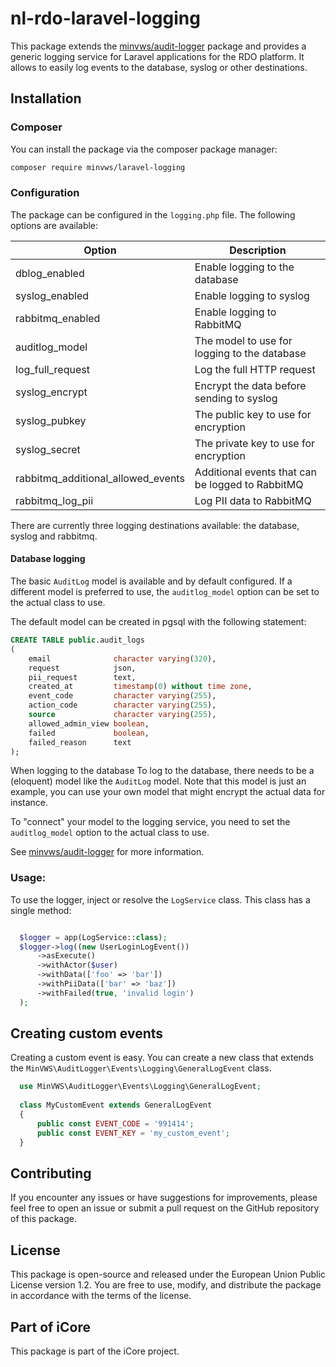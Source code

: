 # nl-rdo-laravel-logging

This package extends the [minvws/audit-logger](https://github.com/minvws/nl-rdo-php-audit-logger) package and provides a generic logging service for Laravel applications for
the RDO platform. It allows to easily log events to the database, syslog or other destinations.

## Installation

### Composer

You can install the package via the composer package manager:

```bash
composer require minvws/laravel-logging
```

### Configuration

The package can be configured in the `logging.php` file. The following options are available:

| Option                             | Description                                      |
|------------------------------------|--------------------------------------------------|
| dblog_enabled                      | Enable logging to the database                   |
| syslog_enabled                     | Enable logging to syslog                         |
| rabbitmq_enabled                   | Enable logging to RabbitMQ                       |
| auditlog_model                     | The model to use for logging to the database     |
| log_full_request                   | Log the full HTTP request                        |
| syslog_encrypt                     | Encrypt the data before sending to syslog        |
| syslog_pubkey                      | The public key to use for encryption             |
| syslog_secret                      | The private key to use for encryption            |
| rabbitmq_additional_allowed_events | Additional events that can be logged to RabbitMQ |
| rabbitmq_log_pii                   | Log PII data to RabbitMQ                         |

There are currently three logging destinations available: the database, syslog and rabbitmq.

#### Database logging

The basic `AuditLog` model is available and by default configured. If a different model is
preferred to use, the `auditlog_model` option can be set to the actual class to use.

The default model can be created in pgsql with the following statement:

```sql
CREATE TABLE public.audit_logs
(
    email              character varying(320),
    request            json,
    pii_request        text,
    created_at         timestamp(0) without time zone,
    event_code         character varying(255),
    action_code        character varying(255),
    source             character varying(255),
    allowed_admin_view boolean,
    failed             boolean,
    failed_reason      text
);
```

When logging to the database
To log to the database, there needs to be a (eloquent) model like the `AuditLog` model.
Note that this model is just an example, you can use your own model that might encrypt the
actual data for instance.

To "connect" your model to the logging service, you need to set the `auditlog_model` option
to the actual class to use.

See [minvws/audit-logger](https://github.com/minvws/nl-rdo-php-audit-logger) for more information.

### Usage:

To use the logger, inject or resolve the `LogService` class. This class has a single method:

```php

  $logger = app(LogService::class);
  $logger->log((new UserLoginLogEvent())
      ->asExecute()
      ->withActor($user)
      ->withData(['foo' => 'bar'])
      ->withPiiData(['bar' => 'baz'])
      ->withFailed(true, 'invalid login')
  );

```

## Creating custom events

Creating a custom event is easy. You can create a new class that extends the `MinVWS\AuditLogger\Events\Logging\GeneralLogEvent` class. 

```php
  use MinVWS\AuditLogger\Events\Logging\GeneralLogEvent;
  
  class MyCustomEvent extends GeneralLogEvent
  {
      public const EVENT_CODE = '991414';
      public const EVENT_KEY = 'my_custom_event';
  }

```

## Contributing
If you encounter any issues or have suggestions for improvements, please feel free to open an issue or submit a pull request on the GitHub repository of this package.

## License
This package is open-source and released under the European Union Public License version 1.2. You are free to use, modify, and distribute the package in accordance with the terms of the license.

## Part of iCore
This package is part of the iCore project.